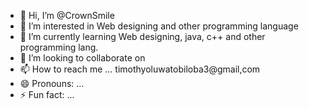 - 👋 Hi, I’m @CrownSmile
- 👀 I’m interested in Web designing and other programming language
- 🌱 I’m currently learning Web designing, java, c++ and other programming lang.
- 💞️ I’m looking to collaborate on 
- 📫 How to reach me ... timothyoluwatobiloba3@gmail,com
- 😄 Pronouns: ...
- ⚡ Fun fact: ...

<!---
CrownSmile/CrownSmile is a ✨ special ✨ repository because its `README.md` (this file) appears on your GitHub profile.
You can click the Preview link to take a look at your changes.
--->

